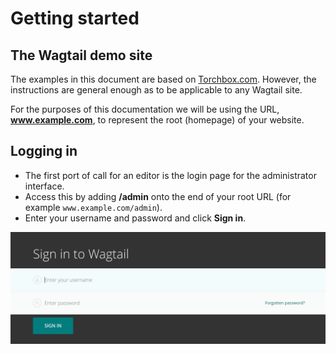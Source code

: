 # Getting started

## The Wagtail demo site

The examples in this document are based on [Torchbox.com](https://torchbox.com). However, the instructions are general enough as to be applicable to any Wagtail site.

For the purposes of this documentation we will be using the URL, **www.example.com**, to represent the root (homepage) of your website.

## Logging in

-   The first port of call for an editor is the login page for the administrator interface.
-   Access this by adding **/admin** onto the end of your root URL (for example `www.example.com/admin`).
-   Enter your username and password and click **Sign in**.

![](../_static/images/screen01_login.png)

